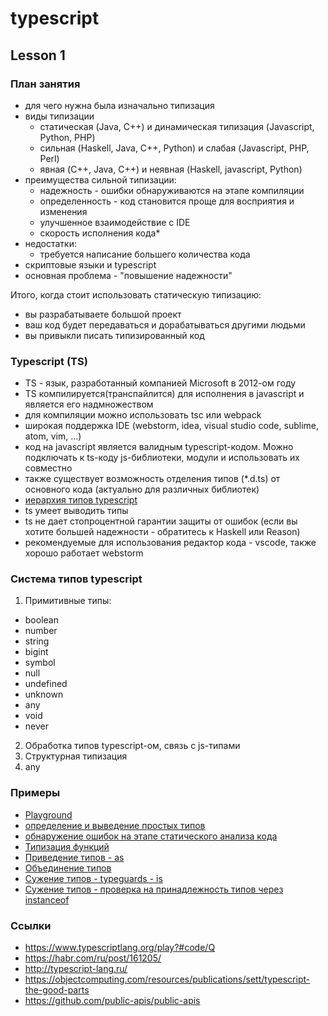 # typescript

## Lesson 1

### План занятия
  * для чего нужна была изначально типизация
  * виды типизации
    - статическая (Java, C++) и динамическая типизация (Javascript, Python, PHP)
    - сильная (Haskell, Java, C++, Python) и слабая (Javascript, PHP, Perl)
    - явная (C++, Java, C++) и неявная (Haskell, javascript, Python)
  * преимущества сильной типизации:
    - надежность - ошибки обнаруживаются на этапе компиляции
    - определенность - код становится проще для восприятия и изменения
    - улучшенное взаимодействие с IDE
    - скорость исполнения кода*
  * недостатки:
    - требуется написание большего количества кода
  * скриптовые языки и typescript
  * основная проблема - "повышение надежности"

Итого, когда стоит использовать статическую типизацию:
 - вы разрабатываете большой проект
 - ваш код будет передаваться и дорабатываться другими людьми
 - вы привыкли писать типизированный код

### Typescript (TS)
  * TS - язык, разработанный компанией Microsoft в 2012-ом году  
  * TS компилируется(транспайлится) для исполнения в javascript и является его надмножеством  
  * для компиляции можно использовать tsc или webpack  
  * широкая поддержка IDE (webstorm, idea, visual studio code, sublime, atom, vim, ...)  
  * код на javascript является валидным typescript-кодом. Можно подключать к ts-коду js-библиотеки, модули и использовать их совместно  
  * также существует возможность отделения типов (*.d.ts) от основного кода (актуально для различных библиотек)  
  * [иерархия типов typescript](https://objectcomputing.com/files/2815/7237/9988/1911-sett-img01.png)  
  * ts умеет выводить типы
  * ts не дает стопроцентной гарантии защиты от ошибок (если вы хотите большей надежности - обратитесь к Haskell или Reason)
  * рекомендуемые для использования редактор кода - vscode, также хорошо работает webstorm

### Система типов typescript

1) Примитивные типы:
 - boolean
 - number
 - string
 - bigint
 - symbol
 - null
 - undefined
 - unknown
 - any
 - void
 - never
2) Обработка типов typescript-ом, связь с js-типами
3) Структурная типизация
4) any


### Примеры
 - [Playground](https://www.typescriptlang.org/play?#code/Q)  
 - [определение и выведение простых типов](./examples/example0.ts)  
 - [обнаружение ошибок на этапе статического анализа кода](./examples/example1.ts)  
 - [Типизация функций](./examples/example4.ts)  
 - [Приведение типов - as](./examples/example5.ts)  
 - [Объединение типов](./examples/example2.ts)  
 - [Сужение типов - typeguards - is](./examples/example6.ts)  
 - [Сужение типов - проверка на принадлежность типов через instanceof](./examples/example3.ts)  


### Ссылки
 - https://www.typescriptlang.org/play?#code/Q
 - https://habr.com/ru/post/161205/
 - http://typescript-lang.ru/
 - https://objectcomputing.com/resources/publications/sett/typescript-the-good-parts
 - https://github.com/public-apis/public-apis
